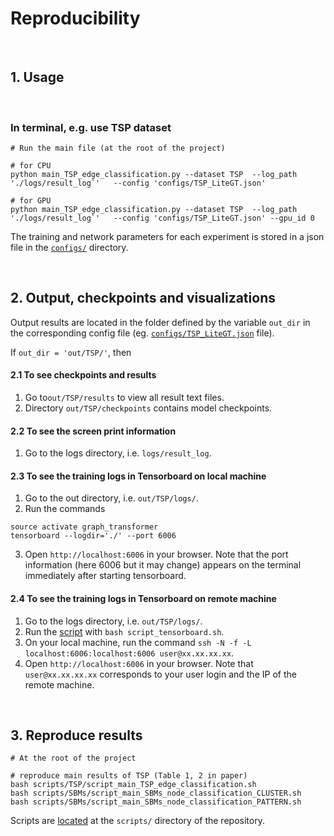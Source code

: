 # Reproducibility


<br>

## 1. Usage


<br>

### In terminal, e.g. use TSP dataset

```
# Run the main file (at the root of the project)

# for CPU
python main_TSP_edge_classification.py --dataset TSP  --log_path './logs/result_log`'   --config 'configs/TSP_LiteGT.json' 

# for GPU
python main_TSP_edge_classification.py --dataset TSP  --log_path './logs/result_log`'   --config 'configs/TSP_LiteGT.json' --gpu_id 0 
```
The training and network parameters for each experiment is stored in a json file in the [`configs/`](../configs) directory.



<br>

## 2. Output, checkpoints and visualizations

Output results are located in the folder defined by the variable `out_dir` in the corresponding config file (eg. [`configs/TSP_LiteGT.json`](../configs/TSP_GraphTransformer_LapPE_TSP_500k_sparse_graph_BN.json) file).  

If `out_dir = 'out/TSP/'`, then 

#### 2.1 To see checkpoints and results
1. Go to`out/TSP/results` to view all result text files.
2. Directory `out/TSP/checkpoints` contains model checkpoints.

#### 2.2 To see the screen print information

1. Go to the logs directory, i.e. `logs/result_log`.

#### 2.3 To see the training logs in Tensorboard on local machine

1. Go to the out directory, i.e. `out/TSP/logs/`.
2. Run the commands
```
source activate graph_transformer
tensorboard --logdir='./' --port 6006
```
3. Open `http://localhost:6006` in your browser. Note that the port information (here 6006 but it may change) appears on the terminal immediately after starting tensorboard.


#### 2.4 To see the training logs in Tensorboard on remote machine
1. Go to the logs directory, i.e. `out/TSP/logs/`.
2. Run the [script](../scripts/TensorBoard/script_tensorboard.sh) with `bash script_tensorboard.sh`.
3. On your local machine, run the command `ssh -N -f -L localhost:6006:localhost:6006 user@xx.xx.xx.xx`.
4. Open `http://localhost:6006` in your browser. Note that `user@xx.xx.xx.xx` corresponds to your user login and the IP of the remote machine.



<br>

## 3. Reproduce results 


```
# At the root of the project 

# reproduce main results of TSP (Table 1, 2 in paper) 
bash scripts/TSP/script_main_TSP_edge_classification.sh 
bash scripts/SBMs/script_main_SBMs_node_classification_CLUSTER.sh 
bash scripts/SBMs/script_main_SBMs_node_classification_PATTERN.sh
```

Scripts are [located](../scripts/) at the `scripts/` directory of the repository.

 

 <br>


















<br><br><br>